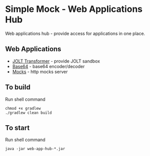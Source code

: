 # Simple Mock - Web Applications Hub

Web applications hub - provide access for applications in one place.

## Web Applications

* [JOLT Transformer](https://github.com/simple-mocks/web-app-jolt) - provide JOLT sandbox
* [Base64](https://github.com/simple-mocks/web-app-base64) - base64 encoder/decoder
* [Mocks](https://github.com/simple-mocks/web-app-mocks) - http mocks server

## To build

Run shell command

```shell
chmod +x gradlew
./gradlew clean build
```

## To start

Run shell command

```shell
java -jar web-app-hub-*.jar
```